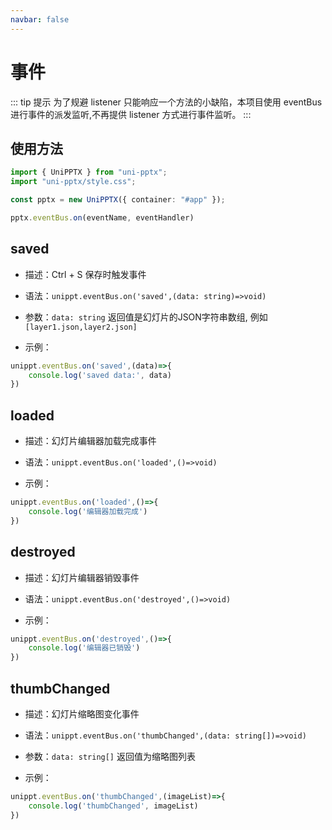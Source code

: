 ```yaml
---
navbar: false
---
```


# 事件

<backTop/>


::: tip 提示
为了规避 listener 只能响应一个方法的小缺陷，本项目使用 eventBus 进行事件的派发监听,不再提供 listener 方式进行事件监听。
:::

## 使用方法

```ts
import { UniPPTX } from "uni-pptx";
import "uni-pptx/style.css";

const pptx = new UniPPTX({ container: "#app" });

pptx.eventBus.on(eventName, eventHandler)
```


<!-- 

 loaded: () => void; // 加载完成
  destroyed: () => void; // 销毁
  zoom: (scale: number) => void; // 缩放比例变化事件
  saved: (payload: string) => void; // 保存事件，需要回传 JSON 数据 [layer1.json,layer2.json]
  thumbChanged: (payload: string[]) => void; // layer 图层发生变化，需要更新缩略图
  translate: (payload: { dx: number; dy: number; baseStyle: string }) => void; // 平移事件

 -->



## saved

- 描述：Ctrl + S 保存时触发事件

- 语法：`unippt.eventBus.on('saved',(data: string)=>void)`

- 参数：`data: string` 返回值是幻灯片的JSON字符串数组, 例如 `[layer1.json,layer2.json]`

- 示例：
```ts
unippt.eventBus.on('saved',(data)=>{
    console.log('saved data:', data)
})
```

## loaded

- 描述：幻灯片编辑器加载完成事件

- 语法：`unippt.eventBus.on('loaded',()=>void)`

- 示例：
```ts
unippt.eventBus.on('loaded',()=>{
    console.log('编辑器加载完成')
})
```

## destroyed

- 描述：幻灯片编辑器销毁事件

- 语法：`unippt.eventBus.on('destroyed',()=>void)`

- 示例：
```ts
unippt.eventBus.on('destroyed',()=>{
    console.log('编辑器已销毁')
})
```


## thumbChanged

- 描述：幻灯片缩略图变化事件

- 语法：`unippt.eventBus.on('thumbChanged',(data: string[])=>void)`

- 参数：`data: string[]` 返回值为缩略图列表

- 示例：
```ts
unippt.eventBus.on('thumbChanged',(imageList)=>{
    console.log('thumbChanged', imageList)
})
```